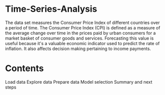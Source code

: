 # Time-Series-Analysis
The data set measures the Consumer Price Index of different countries over a period of time. The Consumer Price Index (CPI) is defined as a measure of the average change over time in the prices paid by urban consumers for a market basket of consumer goods and services. Forecasting this value is useful because it's a valuable economic indicator used to predict the rate of inflation. It also affects decision making pertaining to income payments.



# Contents
Load data
Explore data
Prepare data
Model selection
Summary and next steps
